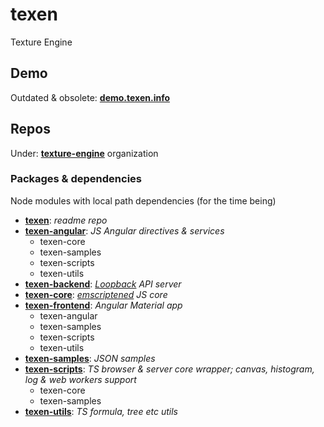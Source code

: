 # texen

Texture Engine

## Demo

Outdated & obsolete: [**demo.texen.info**](http://demo.texen.info/)

## Repos

Under: [**texture-engine**](https://github.com/texture-engine) organization

### Packages & dependencies

Node modules with local path dependencies (for the time being)

- [**texen**](.): *readme repo*
- [**texen-angular**](../texen-angular): *JS Angular directives & services*
  - texen-core
  - texen-samples
  - texen-scripts
  - texen-utils
- [**texen-backend**](texen-backend): *[Loopback](http://loopback.io/) API server*
- [**texen-core**](../texen-core): *[emscriptened](http://kripken.github.io/emscripten-site/) JS core*
- [**texen-frontend**](texen-frontend): *Angular Material app*
  - texen-angular
  - texen-samples
  - texen-scripts
  - texen-utils
- [**texen-samples**](../texen-samples): *JSON samples*
- [**texen-scripts**](../texen-scripts): *TS browser & server core wrapper; canvas, histogram, log & web workers support*
  - texen-core
  - texen-samples
- [**texen-utils**](../texen-utils): *TS formula, tree etc utils*
